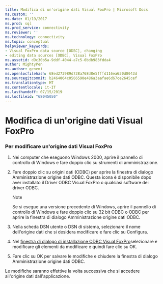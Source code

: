 ```yaml
---
title: Modifica di un'origine dati Visual FoxPro | Microsoft Docs
ms.custom: ''
ms.date: 01/19/2017
ms.prod: sql
ms.prod_service: connectivity
ms.reviewer: ''
ms.technology: connectivity
ms.topic: conceptual
helpviewer_keywords:
- Visual FoxPro data source [ODBC], changing
- editing data sources [ODBC], Visual FoxPro
ms.assetid: d9c30b5a-9ddf-4044-a7c5-0bdb983fdda4
author: MightyPen
ms.author: genemi
ms.openlocfilehash: 68ed273989d738a768d8e5fffd116ea630d8043d
ms.sourcegitcommit: b2464064c0566590e486a3aafae6d67ce2645cef
ms.translationtype: MT
ms.contentlocale: it-IT
ms.lasthandoff: 07/15/2019
ms.locfileid: "68045050"
---
```

# <a name="modifying-a-visual-foxpro-data-source"></a>Modifica di un'origine dati Visual FoxPro
### <a name="to-modify-a-visual-foxpro-data-source"></a>Per modificare un'origine dati Visual FoxPro  
  
1.  Nei computer che eseguono Windows 2000, aprire il pannello di controllo di Windows e fare doppio clic su strumenti di amministrazione.  
  
2.  Fare doppio clic su origini dati (ODBC) per aprire la finestra di dialogo Amministrazione origine dati ODBC. Questa icona è disponibile dopo aver installato il Driver ODBC Visual FoxPro o qualsiasi software dei driver ODBC.  
  
    > [!NOTE]  
    >  Se si esegue una versione precedente di Windows, aprire il pannello di controllo di Windows e fare doppio clic su 32 bit ODBC o ODBC per aprire la finestra di dialogo Amministrazione origine dati ODBC.  
  
3.  Nella scheda DSN utente o DSN di sistema, selezionare il nome dell'origine dati che si desidera modificare e fare clic su Configura.  
  
4.  Nel [finestra di dialogo di installazione ODBC Visual FoxPro](../../odbc/microsoft/odbc-visual-foxpro-setup-dialog-box.md)selezionare e modificare gli elementi da modificare e quindi fare clic su OK.  
  
5.  Fare clic su OK per salvare le modifiche e chiudere la finestra di dialogo Amministrazione origine dati ODBC.  
  
 Le modifiche saranno effettive la volta successiva che si accedere all'origine dati dall'applicazione.
